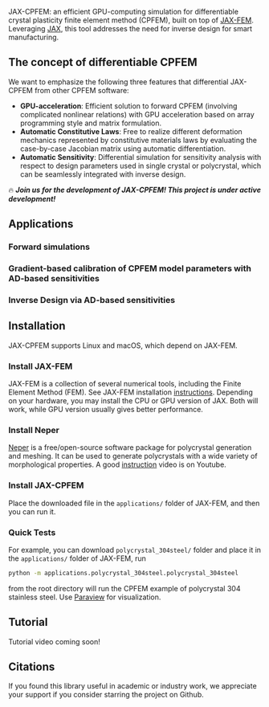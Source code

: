 JAX-CPFEM: an efficient GPU-computing simulation for differentiable crystal plasticity finite element method (CPFEM), built on top of [JAX-FEM](https://github.com/deepmodeling/jax-fem). Leveraging [JAX](https://github.com/google/jax), this tool addresses the need for inverse design for smart manufacturing. 

## The concept of differentiable CPFEM
We want to emphasize the following three features that differential JAX-CPFEM from other CPFEM software:
- __GPU-acceleration__: Efficient solution to forward CPFEM (involving complicated nonlinear relations) with GPU acceleration based on array programming style and matrix formulation.
- __Automatic Constitutive Laws__: Free to realize different deformation mechanics represented by constitutive materials laws by evaluating the case-by-case Jacobian matrix using automatic differentiation.
- __Automatic Sensitivity__: Differential simulation for sensitivity analysis with respect to design parameters used in single crystal or polycrystal, which can be seamlessly integrated with inverse design.
  
:fire: ***Join us for the development of JAX-CPFEM! This project is under active development!***


## Applications
### Forward simulations

### Gradient-based calibration of CPFEM model parameters with AD‐based sensitivities

### Inverse Design via AD-based sensitivities


## Installation
JAX-CPFEM supports Linux and macOS, which depend on JAX-FEM.
### Install JAX-FEM
JAX-FEM is a collection of several numerical tools, including the Finite Element Method (FEM). See JAX-FEM installation [instructions](https://github.com/deepmodeling/jax-fem?tab=readme-ov-file). Depending on your hardware, you may install the CPU or GPU version of JAX. Both will work, while GPU version usually gives better performance.

### Install Neper
[Neper](https://neper.info/) is a free/open-source software package for polycrystal generation and meshing. It can be used to generate polycrystals with a wide variety of morphological properties. A good [instruction](https://www.youtube.com/watch?v=Wy9n756wFu4&list=PLct8iNZXls-BMU7aleWoSoxgD8OFFe48W&index=5) video is on Youtube.

### Install JAX-CPFEM
Place the downloaded file in the `applications/` folder of JAX-FEM, and then you can run it.

### Quick Tests
For example, you can download `polycrystal_304steel/` folder and place it in the `applications/` folder of JAX-FEM, run
```bash
python -m applications.polycrystal_304steel.polycrystal_304steel
```
from the root directory will run the CPFEM example of polycrystal 304 stainless steel. Use [Paraview](https://www.paraview.org/) for visualization.

## Tutorial
Tutorial video coming soon!

## Citations
If you found this library useful in academic or industry work, we appreciate your support if you consider starring the project on Github.
